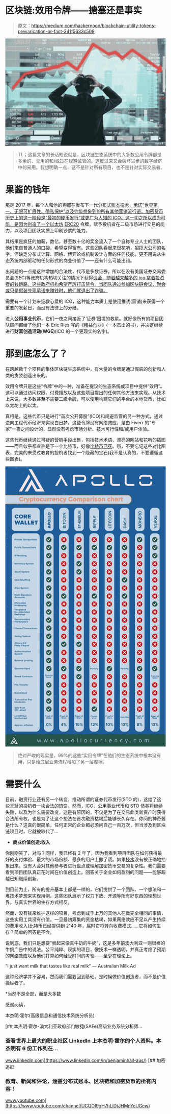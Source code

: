 # 区块链:效用令牌——搪塞还是事实

> 原文：<https://medium.com/hackernoon/blockchain-utility-tokens-prevarication-or-fact-341f5633c509>

![](img/806eda502c644b4a506cd8bc2a826cc3.png)

> TL；这篇文章的长话短说就是，区块链生态系统中的大多数公用令牌都是多余的、无用的和/或旨在规避监管的。这反过来又会破坏进步的数字经济中的采用。我想明确一点，这不是针对所有项目，也不是针对实际交易者。

# 果酱的钱年

那是 2017 年，每个人和他的狗都在发布下一代[分布式账本技术，承诺“世界第一、无限可扩展性、隐私保护”以及你能想象到的所有其他营销流行语。加密货币历史上的这一阶段是“最初的硬币发行”或更广为人知的 ICO。这一切之所以成为可能，是因为创造了一个以太坊](https://en.wikipedia.org/wiki/Distributed_ledger) [ERC20](https://en.wikipedia.org/wiki/ERC-20) 令牌，赋予投机者在二级市场进行交易的能力，以及项目团队实质上印刷钞票的能力。

其结果是疯狂的加薪，数亿，甚至数十亿的奖金流入了一个自称专业人士的团队，他们来自普通人的口袋，希望变得富有。这些团队看起来很花哨，招揽大公司的名字，但缺乏分布式计算、网络、博弈论或机制设计方面的任何技能。更不用说从生态系统内部驱动的任何形式的商业价值了——还有什么可能出错。

出问题的一点是这种增加的合法性，代币是多数证券，所以在没有美国证券交易委员会(SEC)等政府机构热切关注的情况下获得[资金，随着越来越多的 ico 拿着投资者的钱跑路，这些政府机构希望严厉打击禁令。当团队通过参加区块链会议、聚会或只是假装兑现承诺来赚钱时，他们就退出了诈骗。](https://www.urbandictionary.com/define.php?term=money%20for%20jam)

需要有一个计划来拯救心爱的 ICO，这种能力本质上是使用推诿(营销)来获得一个重要的发薪日，而没有法律上的分歧。

进入**公用事业代币**，它们一夜之间接近了‘证券’困境的救星。就好像所有的项目团队顾问都给了他们一本 Eric Ries 写的《[精益创业](http://theleanstartup.com/)》(一本杰出的书)，并决定继续进行**财富创造活动(WGE)**(ICO 的一个更现实的名字)。

# 那到底怎么了？

在跨越数千个项目的集体区块链生态系统中，有大量的令牌是通过假装的创新和人类的贪婪创造出来的。

效用令牌只是这些“令牌”中的一种，准备在提议的生态系统或项目中提供“效用”。这可以通过访问权限、付费播放以及这些项目提出的任何其他方法来实现。从技术上来说，大多数甚至不需要二级令牌，可以使用构建它们的平台的本地货币，比如以太坊上的以太。

真相是，这些代币只是进行“首次公开募股”(ICO)和规避监管的另一种方式，通过逆向工程代币经济来实现白日梦。这些令牌没有网络效应，是由 Fiverr 的“专家”一夜之间设计的，显然没有考虑市场分析、技术可行性和/或用户体验。

这些代币继续通过可疑的营销手段出售，包括技术术语、漂亮的网站和花哨的插图——而且似乎都宣称是下一个比特币，好像[比特币已死](https://99bitcoins.com/bitcoin-obituaries/)。哦，不要忘记这些对比图表，完美的未受过教育的投机者找到一个隐藏的宝石(我不是认真的，不要遵循这些图表)。

![](img/55c48d108dd6d962d8a864cf6fb305ef.png)

> 绝对严峻的现实是，99%的这些“实用令牌”在他们的生态系统中根本没有用，只是给底层业务流程增加了另一层摩擦。

# 需要什么

目前，融资行业还有另一个转变，推动所谓的证券代币发行(STO 的)，这给了这些无耻的投机者一块合法的馅饼。然而，ICO、公用事业代币和 STO 债券将继续失败，以及为什么需要改变，这是有原因的，不仅是为了在交易此类新资产时获得合法所有权，也是为了让这个想法在首次融资枯竭后能够长久存在。你问的神奇酱是什么？这真的很简单，任何正常的企业都必须问自己一百万次，但当涉及到区块链项目时，它就被取代了…

*   **商业价值创造:收入**

你刚刚笑了，对吗？同样，我已经有 2 年了，因为我看到项目团队在如何获得最好的支付体验、最大的市场份额、最多的用户上撒了谎。如果[技术](https://hackernoon.com/tagged/technology)没有被正确地抽象出来，没有人会对其他参与者进行盘点或理解加密货币交易的复杂性。我们需要看到项目团队真正花时间在价值创造上。回答关于企业如何盈利的问题——能够超越已知继续创新。

到目前为止，所有的提升基本上都是一样的，它们提供了一个团队、一个想法和一堆技术梦想来实现用例。这些团队展示了权力下放、开源等所有好东西的理想世界。与真实世界的生存方式相反。

然而，没有钱来维护这样的项目，考虑到成千上万的其他人在做完全相同的事情，这些实用工具没有价值。一旦最初筹集的资金枯竭，如果网络效应不足以产生持续的费用收入(比特币已经提供到 2140 年，届时它将转向收费模式……它将如何生存？简单的回答是不会。

说到底，我们只是想要“尝起来像真牛奶的牛奶”，这是多年前澳大利亚一则很棒的牛奶广告中的说法。公平纯粹、现实的项目，像技术一样透明，并真正考虑了预期的网络效应以及他们打算如何经受时间的考验——至少在理论上。

“I just want milk that tastes like real milk” — Australian Milk Ad

这种经济学并不容易，然而我们需要回到基础。是时候做价值创造者，而不是价值操纵者了。

*当然不是全部，而是大多数

感谢阅读，

本杰明·霍尔(高级信息和通信技术系统分析员)

[](https://www.linkedin.com/in/benjaminhall-aus/) [## 本杰明·霍尔-澳大利亚政府部门敏捷(SAFe)高级业务系统分析师…

### 查看世界上最大的职业社区 LinkedIn 上本杰明·霍尔的个人资料。本杰明有 6 份工作列在…

www.linkedin.com](https://www.linkedin.com/in/benjaminhall-aus/) [](https://www.youtube.com/channel/UCQOI9gH7hLiDtJHMnYcUGew) [## 加密追赶

### 教育、新闻和评论，涵盖分布式账本、区块链和加密货币的所有内容！

www.youtube.com](https://www.youtube.com/channel/UCQOI9gH7hLiDtJHMnYcUGew)